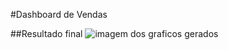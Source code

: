 #Dashboard de Vendas

##Resultado final
![imagem dos graficos gerados]([[https://photos.app.goo.gl/XuEwPTLtWZ16kQXC9](https://ibb.co/s3hg9zC)https://ibb.co/s3hg9zC](https://i.ibb.co/GPXdQN9/imagem-dos-gr-ficos.png)https://i.ibb.co/GPXdQN9/imagem-dos-gr-ficos.png)

